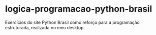 # logica-programacao-python-brasil

Exercícios do site Python Brasil como reforço para a programação estruturada, realizada no meu desktop.
